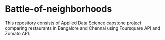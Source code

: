 # Battle-of-neighborhoods
This repository consists of Applied Data Science capstone project comparing restaurants in Bangalore and Chennai using Foursquare API and Zomato API.

